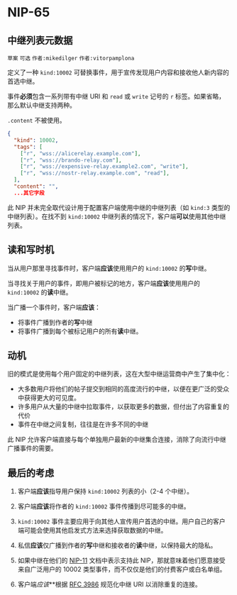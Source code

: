 NIP-65
======

中继列表元数据
--------------

`草案` `可选` `作者:mikedilger` `作者:vitorpamplona`

定义了一种 `kind:10002` 可替换事件，用于宣传发现用户内容和接收他人新内容的首选中继。

事件**必须**包含一系列带有中继 URI 和 `read` 或 `write` 记号的 `r` 标签。如果省略，那么默认中继支持两种。

`.content` 不被使用。

```json
{
  "kind": 10002,
  "tags": [
    ["r", "wss://alicerelay.example.com"],
    ["r", "wss://brando-relay.com"],
    ["r", "wss://expensive-relay.example2.com", "write"],
    ["r", "wss://nostr-relay.example.com", "read"],
  ],
  "content": "",
  ...其它字段
```

此 NIP 并未完全取代设计用于配置客户端使用中继的中继列表（如 `kind:3` 类型的中继列表）。在找不到 `kind:10002` 中继列表的情况下，客户端**可以**使用其他中继列表。

## 读和写时机

当从用户那里寻找事件时，客户端**应该**使用用户的 `kind:10002` 的**写**中继。

当寻找关于用户的事件，即用户被标记的地方，客户端**应该**使用用户的 `kind:10002` 的**读**中继。

当广播一个事件时，客户端**应该**：

- 将事件广播到作者的**写**中继
- 将事件广播到每个被标记用户的所有**读**中继。

## 动机

旧的模式是使用每个用户固定的中继列表，这在大型中继运营商中产生了集中化：

- 大多数用户将他们的帖子提交到相同的高度流行的中继，以便在更广泛的受众中获得更大的可见度。
- 许多用户从大量的中继中拉取事件，以获取更多的数据，但付出了内容重复的代价
- 事件在中继之间复制，往往是在许多不同的中继

此 NIP 允许客户端直接与每个单独用户最新的中继集合连接，消除了向流行中继广播事件的需要。

## 最后的考虑

1. 客户端**应该**指导用户保持 `kind:10002` 列表的小（2-4 个中继）。

2. 客户端**应该**将作者的 `kind:10002` 事件传播到尽可能多的中继。

3. `kind:10002` 事件主要应用于向其他人宣传用户首选的中继。用户自己的客户端可能会使用其他启发式方法来选择获取数据的中继。

4. 私信**应该**仅广播到作者的**写**中继和接收者的**读**中继，以保持最大的隐私。

5. 如果中继在他们的 [NIP-11](11.md) 文档中表示支持此 NIP，那就意味着他们愿意接受来自广泛用户的 10002 类型事件，而不仅仅是他们的付费客户或白名单组。

6. 客户端*应该***根据 [RFC 3986](https://datatracker.ietf.org/doc/html/rfc3986#section-6) 规范化中继 URI 以消除重复的连接。
